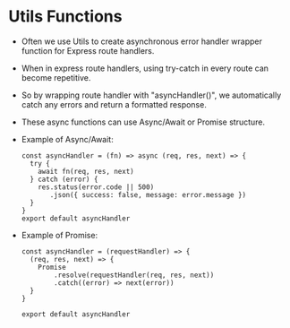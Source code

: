 # Utils Functions

- Often we use Utils to create asynchronous error handler wrapper function for Express route handlers.

- When in express route handlers, using try-catch in every route can become repetitive.
- So by wrapping route handler with "asyncHandler()", we automatically catch any errors and return a formatted response.


- These async functions can use Async/Await or Promise structure.


- Example of Async/Await:
  ```
  const asyncHandler = (fn) => async (req, res, next) => {
    try {
      await fn(req, res, next)
    } catch (error) {
      res.status(error.code || 500)
         .json({ success: false, message: error.message })
    }
  }
  export default asyncHandler
  ```


- Example of Promise:
  ```
  const asyncHandler = (requestHandler) => {
    (req, res, next) => {
      Promise
          .resolve(requestHandler(req, res, next))
          .catch((error) => next(error))
    }
  }

  export default asyncHandler
  ```